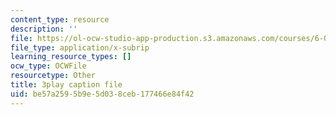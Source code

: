 ```yaml
---
content_type: resource
description: ''
file: https://ol-ocw-studio-app-production.s3.amazonaws.com/courses/6-042j-mathematics-for-computer-science-spring-2015/be57a2595b9e5d038ceb177466e84f42_uaa4P-kkLrA.vtt
file_type: application/x-subrip
learning_resource_types: []
ocw_type: OCWFile
resourcetype: Other
title: 3play caption file
uid: be57a259-5b9e-5d03-8ceb-177466e84f42
---
```

